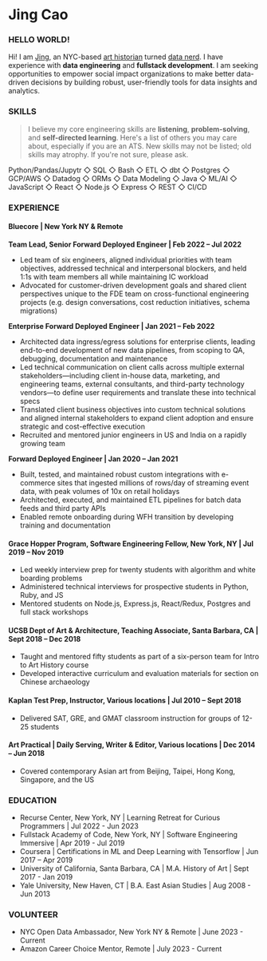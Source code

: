 # Jing Cao

### HELLO WORLD!
Hi! I am [Jing](https://www.linkedin.com/in/jingcao1/), an NYC-based [art historian](https://archive-it.org/home/ArtPractical) turned [data nerd](https://opendata.cityofnewyork.us/how-to/#apidocumentation). I have experience with **data engineering** and **fullstack development**. I am seeking opportunities to empower social impact organizations to make better data-driven decisions by building robust, user-friendly tools for data insights and analytics. 

### SKILLS
> I believe my core engineering skills are **listening**, **problem-solving**, and **self-directed learning**. Here's a list of others you may care about, especially if you are an ATS. New skills may not be listed; old skills may atrophy. If you're not sure, please ask. <br>
  
Python/Pandas/Jupytr ◇ SQL ◇ Bash ◇ ETL ◇ dbt ◇ Postgres ◇ GCP/AWS ◇ Datadog ◇ ORMs ◇ Data Modeling ◇ Java ◇ ML/AI ◇ JavaScript ◇ React ◇ Node.js ◇ Express ◇ REST ◇ CI/CD

### EXPERIENCE
#### Bluecore | New York NY & Remote 	
**Team Lead, Senior Forward Deployed Engineer | Feb 2022 – Jul 2022**
* Led team of six engineers, aligned individual priorities with team objectives, addressed technical and interpersonal blockers, and held 1:1s with team members all while maintaining IC workload 
* Advocated for customer-driven development goals and shared client perspectives unique to the FDE team on cross-functional engineering projects (e.g. design conversations, cost reduction initiatives, schema migrations) 

**Enterprise Forward Deployed Engineer | Jan 2021 – Feb 2022**
* Architected data ingress/egress solutions for enterprise clients, leading end-to-end development of new data pipelines, from scoping to QA, debugging, documentation and maintenance 
* Led technical communication on client calls across multiple external stakeholders—including client in-house data, marketing, and engineering teams, external consultants, and third-party technology vendors—to define user requirements and translate these into technical specs 
* Translated client business objectives into custom technical solutions and aligned internal stakeholders to expand client adoption and ensure strategic and cost-effective execution 
* Recruited and mentored junior engineers in US and India on a rapidly growing team

**Forward Deployed Engineer | Jan 2020 – Jan 2021** 
* Built, tested, and maintained robust custom integrations with e-commerce sites that ingested millions of rows/day of streaming event data, with peak volumes of 10x on retail holidays
* Architected, executed, and maintained ETL pipelines for batch data feeds and third party APIs 
* Enabled remote onboarding during WFH transition by developing training and documentation

#### Grace Hopper Program, Software Engineering Fellow, New York, NY	| Jul 2019 – Nov 2019
*	Led weekly interview prep for twenty students with algorithm and white boarding problems
*	Administered technical interviews for prospective students in Python, Ruby, and JS
*	Mentored students on Node.js, Express.js, React/Redux, Postgres and full stack workshops

#### UCSB Dept of Art & Architecture, Teaching Associate, Santa Barbara, CA | Sept 2018 – Dec 2018
* Taught and mentored fifty students as part of a six-person team for Intro to Art History course 
* Developed interactive curriculum and evaluation materials for section on Chinese archaeology 

#### Kaplan Test Prep, Instructor, Various locations | Jul 2010 – Sept 2018
* Delivered SAT, GRE, and GMAT classroom instruction for groups of 12-25 students 

#### Art Practical | Daily Serving, Writer & Editor, Various locations | Dec 2014 – Jun 2018
*	Covered contemporary Asian art from Beijing, Taipei, Hong Kong, Singapore, and the US

### EDUCATION
* Recurse Center, New York, NY | Learning Retreat for Curious Programmers | Jul 2022 - Jun 2023 
* Fullstack Academy of Code, New York, NY | Software Engineering Immersive | Apr 2019 - Jul 2019
* Coursera | Certifications in ML and Deep Learning with Tensorflow	 | Jun 2017 – Apr 2019
* University of California, Santa Barbara, CA | M.A. History of Art	 | Sept 2017 - Jan 2019
* Yale University, New Haven, CT | B.A. East Asian Studies | Aug 2008 - Jun 2013

### VOLUNTEER 
* NYC Open Data Ambassador, New York NY & Remote | June 2023 - Current
* Amazon Career Choice Mentor, Remote | July 2023 - Current  	 	


